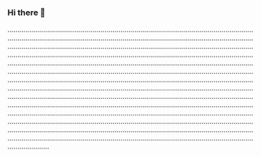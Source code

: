 ### Hi there 👋

.............................................................................................................................................................................................................................................................................................................................................................................................................................................................................................................................................................................................................................................................................................................................................................................................................................................................................................................................................................................................................................................................................................................................................................................................................................................................................................................................................................................................................................................................................................................................................................................................................................................................................................................................................................................................................................